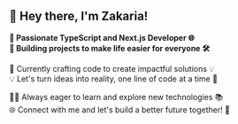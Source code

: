 ## 👋 Hey there, I'm Zakaria!


**🚀 Passionate TypeScript and Next.js Developer 🌐** <br> 
**🌟 Building projects to make life easier for everyone 🛠️** <br>

🔧 Currently crafting code to create impactful solutions 💡 <br>
💡 Let's turn ideas into reality, one line of code at a time 🚀 <br>

👨‍💻 Always eager to learn and explore new technologies 📚 <br>
🌐 Connect with me and let's build a better future together! 🤝 <br>
